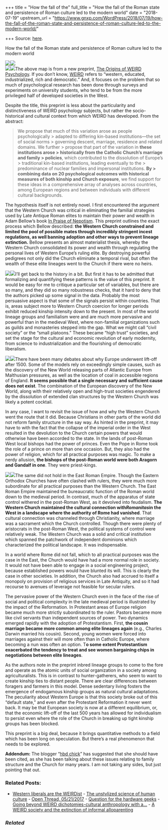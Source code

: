 +++
title = "How the fall of the"
full_title = "How the fall of the Roman state and persistence of Roman culture led to the modern world"
date = "2018-07-19"
upstream_url = "https://www.gnxp.com/WordPress/2018/07/19/how-the-fall-of-the-roman-state-and-persistence-of-roman-culture-led-to-the-modern-world/"

+++
Source: [here](https://www.gnxp.com/WordPress/2018/07/19/how-the-fall-of-the-roman-state-and-persistence-of-roman-culture-led-to-the-modern-world/).

How the fall of the Roman state and persistence of Roman culture led to the modern world

[![](https://i0.wp.com/www.gnxp.com/WordPress/wp-content/uploads/2018/07/kinship.jpg?resize=625%2C402&ssl=1)![](https://i0.wp.com/www.gnxp.com/WordPress/wp-content/uploads/2018/07/kinship.jpg?resize=625%2C402&ssl=1)](https://psyarxiv.com/d6qhu/)  
[![](https://i0.wp.com/www.gnxp.com/WordPress/wp-content/uploads/2018/07/adambelow.jpg?resize=154%2C237&ssl=1)![](https://i0.wp.com/www.gnxp.com/WordPress/wp-content/uploads/2018/07/adambelow.jpg?resize=154%2C237&ssl=1)](https://www.amazon.com/exec/obidos/ASIN/B000FC1V1U/geneexpressio-20/ref=as_at?creativeASIN=B073NP8WT3&linkCode=w61&imprToken=8XbXR9sSOYXD0iF5Oyb3bg&slotNum=49)The above map is from a new preprint, [The Origins of WEIRD Psychology](https://psyarxiv.com/d6qhu/). If you don’t know, [WEIRD](https://en.wikipedia.org/wiki/Psychology#Contemporary_issues_in_methodology_and_practice) refers to “western, educated, industrialized, rich and democratic.” And, it focuses on the problem that so much of psychological research has been done through surveys and experiments on university students, who tend to be from the more privileged half of developed societies in the West.

Despite the title, this preprint is less about the particularity and distinctiveness of WEIRD psychology subjects, but rather the socio-historical and cultural context from which WEIRD has developed. From the abstract:

> We propose that much of this variation arose as people psychologically > adapted to differing kin-based institutions—the set of social norms > governing descent, marriage, residence and related domains. We further > propose that part of the variation in **these institutions arose > historically from the Catholic Church’s marriage and family > policies**, which contributed to the dissolution of Europe’s > traditional kin-based institutions, leading eventually to the > predominance of nuclear families and impersonal institutions. **By > combining data on 20 psychological outcomes with historical measures of both kinship and Church exposure**, we find support for these ideas in a comprehensive array of analyses across countries, among European regions and between individuals with different cultural backgrounds.

The hypothesis itself is not entirely novel. I first encountered the argument that the Western Church was critical in eliminating the familial strategies used by Late Antique Roman elites to maintain their power and wealth in Adam Bellow’s book [In Praise of Nepotism](https://www.amazon.com/exec/obidos/ASIN/B000FC1V1U/geneexpressio-20/ref=as_at/?imprToken=eI1yAURKYZwztM5Du1xmNA&slotNum=0&creativeASIN=B073NP8WT3&linkCode=w61&imprToken=8XbXR9sSOYXD0iF5Oyb3bg&slotNum=49). This preprint outlines the exact process which Bellow described: **the Western Church constrained and limited the pool of possible mates through incredibly stringent incest regulations, as well banning adoption and other ways to prevent lineage extinction.** Bellow presents an almost materialist thesis, whereby the Western Church consolidated its power and wealth through regulating the personal lives of Western Europe’s ruling elite. By destroying powerful pedigrees not only did the Church eliminate a temporal rival, but often the wealth of these elite lineages went to the Church if there were no heirs.

[![](https://i0.wp.com/www.gnxp.com/WordPress/wp-content/uploads/2018/07/trustfukukyama.jpeg?resize=182%2C277&ssl=1)![](https://i0.wp.com/www.gnxp.com/WordPress/wp-content/uploads/2018/07/trustfukukyama.jpeg?resize=182%2C277&ssl=1)](https://www.amazon.com/exec/obidos/ASIN/B003719FUU/geneexpressio-20/ref=as_at?creativeASIN=B073NP8WT3&linkCode=w61&imprToken=FSFyi6VT0vek3k1j.WZ3.w&slotNum=49)I’ll get back to the history in a bit. But first it has to be admitted that formalizing and quantifying these patterns is the value of this preprint. It would be easy for me to critique a particular set of variables, but there are so many, and they did so many robustness checks, that it hard to deny that the authors picked up some signal in the data. Probably the most persuasive aspect is that some of the signals persist within countries. That is, areas subject more to Western Church coercion for longer periods exhibit reduced kinship intensity down to the present. In most of the world lineage groups and familialism were and are much more pervasive and powerful than in the medieval West, where non-familial organizations such as guilds and monasteries stepped into the gap. What we might call “civil society” or the “small platoons.” These became “high trust” societies, and set the stage for the cultural and economic revolution of early modernity, from science to industrialization and the flourishing of democratic liberalism.

[![](https://i0.wp.com/www.gnxp.com/WordPress/wp-content/uploads/2018/07/greatdivergence.jpeg?resize=181%2C278&ssl=1)![](https://i0.wp.com/www.gnxp.com/WordPress/wp-content/uploads/2018/07/greatdivergence.jpeg?resize=181%2C278&ssl=1)](https://www.amazon.com/exec/obidos/ASIN/0691090106/geneexpressio-20/ref=as_at/?imprToken=eI1yAURKYZwztM5Du1xmNA&slotNum=0&creativeASIN=B073NP8WT3&linkCode=w61&imprToken=8XbXR9sSOYXD0iF5Oyb3bg&slotNum=49)There have been many debates about why Europe underwent lift-off after 1500. Some of the models rely on exceedingly simple causes, such as the discovery of the New World releasing parts of Atlantic Europe from Malthusian pressures, as well as the location of coal in accessible regions of England. **It seems possible that a single necessary and sufficient cause does not exist**. The combination of the European discovery of the New World, along with their relatively open and high-trust societies engendered by the dissolution of extended clan structures by the Western Church was likely a potent cocktail.

In any case, I want to revisit the issue of how and why the Western Church went the route that it did. Because Christians in other parts of the world did not reform family structure in the say way. As hinted in the preprint, it may have to with the fact that the collapse of the imperial order in the West resulted in the devolution to the Church certain powers that would otherwise have been accorded to the state. In the lands of post-Roman West local bishops had the power of princes. Even the Pope in Rome took the role of a prince on more than one occasion. But, they also had the power of religion, which for all practical purposes was magic. To make a nerdy allusion, **the bishops of the post-Roman world were both Aragorn and Gandalf in one**. They were priest-kings.

[![](https://i0.wp.com/www.gnxp.com/WordPress/wp-content/uploads/2017/10/framing_early_middle_ages.jpeg?resize=183%2C275&ssl=1)![](https://i0.wp.com/www.gnxp.com/WordPress/wp-content/uploads/2017/10/framing_early_middle_ages.jpeg?resize=183%2C275&ssl=1)](https://www.amazon.com/exec/obidos/ASIN/B006SF3M5G/geneexpressio-20/ref=as_at?creativeASIN=B073NP8WT3&linkCode=w61&imprToken=UNVHvkOp7CHfKUxkkgH0rA&slotNum=49)The same did not hold in the East Roman Empire. Though the Eastern Orthodox Churches have often clashed with rulers, they were much more subordinate for all practical purposes than the Western Church. The East Roman Empire maintained the bureaucratic function of the Roman world down to the medieval period. In contrast, much of the apparatus of state control withered in the post-Roman West, as it devolved into feudalism. **The Western Church maintained the cultural connection with*Romanitas*in the West in a landscape where the authority of Rome had vanished**. That cultural connection was channeled through Christianity, where marriage was a sacrament which the Church controlled. Though there were plenty of aristocrats in the post-Roman West, the political systems of control were relatively weak. The Western Church was a solid and critical institution which spanned the patchwork of independent dominions which characterized the political landscape. It was indispensable.

In a world where Rome did not fall, which to all practical purposes was the case in the East, the Church would have had a more normal role in society. It would not have been able to engage in a social engineering project, because established powers would have blunted its will. This is clearly the case in other societies. In addition, the Church also had accrued to itself a monopoly on provision of religious services in Late Antiquity, and so it had recourse to avenues of leverage not feasible for secular rulers.

The pervasive power of the Western Church even in the face of the rise of social and political complexity in the late medieval period is illustrated by the impact of the Reformation. In Protestant areas of Europe religion became much more strictly subordinated to the ruler. Pastors became more like civil servants than independent sources of power. Two dynamics emerged rapidly with the adoption of Protestantism. First, **the cousin marriage became more common among elite lineages again** (e.g., Charles Darwin married his cousin). Second, young women were forced into marriages against their will more often than in Catholic Europe, where becoming a nun was often an option. T**o some extent Protestantism exacerbated the tendency to treat and see women bargaining chips in negotiations between elite lineages**.

As the authors note in the preprint inbred lineage groups to come to the fore and operate as the atomic units of social organization in a society among agriculturalists. This is in contrast to hunter-gatherers, who seem to want to create kinship ties to distant people. There are clear differences between foragers and farmers in this model. Dense sedentary living fosters the emergence of endogamous kinship groups as natural cultural adaptations. The peculiarity about Western Europe is that this society broke out of this “default state,” and even after the Protestant Reformation it never went back. It may be that European society is now at a different equilibrium, or, that the economic lift-off of the last 500 years has allowed for individualism to persist even where the role of the Church in breaking up tight kinship groups has been blocked.

This preprint is a big deal, because it brings quantitative methods to a field which has been long on speculation. But there’s a real phenomenon that needs to be explored.

**Addendum:** The blogger “[hbd chick](https://twitter.com/hbdchick)” has suggested that she should have been cited, as she has been talking about these issues relating to family structure and the Church for many years. I am not taking any sides, but just pointing that out.

### Related Posts:

- [Western liberals are the
  WEIRDist](https://www.gnxp.com/WordPress/2015/01/24/western-liberals-are-the-weirdist/) - [The unstylized science of human
  culture](https://www.gnxp.com/WordPress/2013/02/27/the-unstylized-science-of-human-culture/) - [Open Thread,
  05/21/2017](https://www.gnxp.com/WordPress/2017/05/20/open-thread-05212017/) - [Question for the hardware
  geeks](https://www.gnxp.com/WordPress/2006/05/11/question-for-the-hardware-geeks/) - [Going beyond WEIRD dichotomies-cultural anthropology with
  a…](https://www.gnxp.com/WordPress/2018/11/27/going-being-weird-dichotomies-cultural-anthropology-with-a-genetical-lens/) - [A WEIRD society and the extinction of informal
  alloparenting](https://www.gnxp.com/WordPress/2020/07/18/a-weird-society-and-the-extinction-of-informal-alloparenting/)

### *Related*

[](https://www.addtoany.com/add_to/facebook?linkurl=https%3A%2F%2Fwww.gnxp.com%2FWordPress%2F2018%2F07%2F19%2Fhow-the-fall-of-the-roman-state-and-persistence-of-roman-culture-led-to-the-modern-world%2F&linkname=How%20the%20fall%20of%20the%20Roman%20state%20and%20persistence%20of%20Roman%20culture%20led%20to%20the%20modern%20world "Facebook")[](https://www.addtoany.com/add_to/twitter?linkurl=https%3A%2F%2Fwww.gnxp.com%2FWordPress%2F2018%2F07%2F19%2Fhow-the-fall-of-the-roman-state-and-persistence-of-roman-culture-led-to-the-modern-world%2F&linkname=How%20the%20fall%20of%20the%20Roman%20state%20and%20persistence%20of%20Roman%20culture%20led%20to%20the%20modern%20world "Twitter")[](https://www.addtoany.com/add_to/email?linkurl=https%3A%2F%2Fwww.gnxp.com%2FWordPress%2F2018%2F07%2F19%2Fhow-the-fall-of-the-roman-state-and-persistence-of-roman-culture-led-to-the-modern-world%2F&linkname=How%20the%20fall%20of%20the%20Roman%20state%20and%20persistence%20of%20Roman%20culture%20led%20to%20the%20modern%20world "Email")[](https://www.addtoany.com/share)
